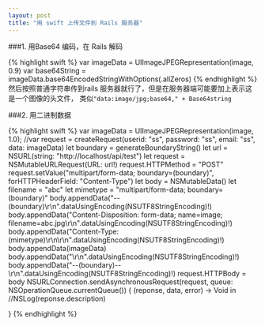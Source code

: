 ```yaml
---
layout: post
title: "用 swift 上传文件到 Rails 服务器"
---
```


###1. 用Base64 编码，在 Rails 解码

{% highlight swift %}
var imageData = UIImageJPEGRepresentation(image, 0.9)
var base64String = imageData.base64EncodedStringWithOptions(.allZeros)
{% endhighlight %}
然后按照普通字符串传到rails 服务器就行了，但是在服务器端可能要加上表示这是一个图像的头文件， 类似`"data:image/jpg;base64," + Base64string`

###2. 用二进制数据

{% highlight swift %}
var imageData = UIImageJPEGRepresentation(image, 1.0);
//var request = createRequest(userid: "ss", password: "ss", email: "ss", data: imageData)
let boundary = generateBoundaryString()
let url = NSURL(string: "http://localhost/api/test")
let request = NSMutableURLRequest(URL: url!)
request.HTTPMethod = "POST"
request.setValue("multipart/form-data; boundary=\(boundary)", forHTTPHeaderField: "Content-Type")
let body = NSMutableData()
let filename = "abc"
let mimetype = "multipart/form-data; boundary=\(boundary)"
body.appendData("--\(boundary)\r\n".dataUsingEncoding(NSUTF8StringEncoding)!)
body.appendData("Content-Disposition: form-data; name=image; filename=abc.jpg\r\n".dataUsingEncoding(NSUTF8StringEncoding)!)
body.appendData("Content-Type: \(mimetype)\r\n\r\n".dataUsingEncoding(NSUTF8StringEncoding)!)
body.appendData(imageData)
body.appendData("\r\n".dataUsingEncoding(NSUTF8StringEncoding)!)
body.appendData("--\(boundary)--\r\n".dataUsingEncoding(NSUTF8StringEncoding)!)
request.HTTPBody = body
NSURLConnection.sendAsynchronousRequest(request, queue: NSOperationQueue.currentQueue()) { (reponse, data, error) -> Void in
    //NSLog(reponse.description)

}
{% endhighlight %}
